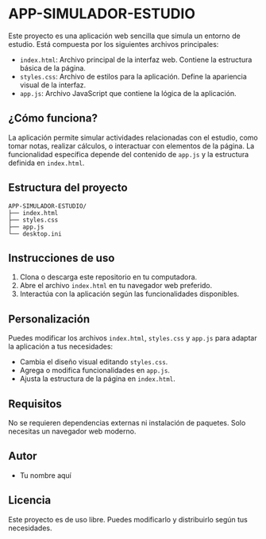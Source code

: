 # APP-SIMULADOR-ESTUDIO

Este proyecto es una aplicación web sencilla que simula un entorno de estudio. Está compuesta por los siguientes archivos principales:

- `index.html`: Archivo principal de la interfaz web. Contiene la estructura básica de la página.
- `styles.css`: Archivo de estilos para la aplicación. Define la apariencia visual de la interfaz.
- `app.js`: Archivo JavaScript que contiene la lógica de la aplicación.

## ¿Cómo funciona?
La aplicación permite simular actividades relacionadas con el estudio, como tomar notas, realizar cálculos, o interactuar con elementos de la página. La funcionalidad específica depende del contenido de `app.js` y la estructura definida en `index.html`.

## Estructura del proyecto
```
APP-SIMULADOR-ESTUDIO/
├── index.html
├── styles.css
├── app.js
└── desktop.ini
```

## Instrucciones de uso
1. Clona o descarga este repositorio en tu computadora.
2. Abre el archivo `index.html` en tu navegador web preferido.
3. Interactúa con la aplicación según las funcionalidades disponibles.

## Personalización
Puedes modificar los archivos `index.html`, `styles.css` y `app.js` para adaptar la aplicación a tus necesidades:
- Cambia el diseño visual editando `styles.css`.
- Agrega o modifica funcionalidades en `app.js`.
- Ajusta la estructura de la página en `index.html`.

## Requisitos
No se requieren dependencias externas ni instalación de paquetes. Solo necesitas un navegador web moderno.

## Autor
- Tu nombre aquí

## Licencia
Este proyecto es de uso libre. Puedes modificarlo y distribuirlo según tus necesidades.
